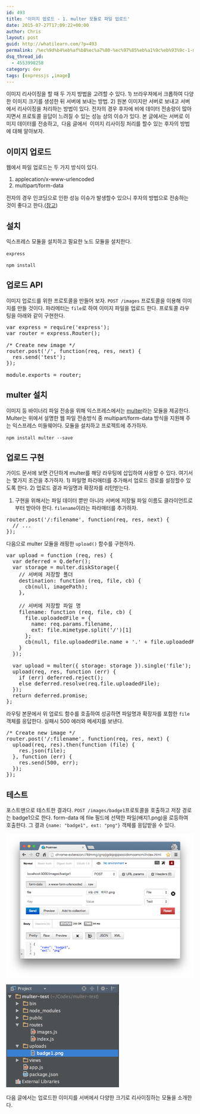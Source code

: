 ```yaml
---
id: 493
title: '이미지 업로드 - 1. multer 모듈로 파일 업로드'
date: 2015-07-27T17:09:22+00:00
author: Chris
layout: post
guid: http://whatilearn.com/?p=493
permalink: /%ec%9d%b4%eb%af%b8%ec%a7%80-%ec%97%85%eb%a1%9c%eb%93%9c-1-multer-%eb%aa%a8%eb%93%88%eb%a1%9c-%ed%8c%8c%ec%9d%bc-%ec%97%85%eb%a1%9c%eb%93%9c/
dsq_thread_id:
  - 4553998258
category: dev
tags: [expressjs ,image]
---
```

이미지 리사이징을 할 때 두 가지 방법을 고려할 수 있다. 1) 브라우져에서 크롭하여 다양한 이미지 크기를 생성한 뒤 서버에 보내는 방법. 2) 원본 이미지만 서버로 보내고 서버에서 리사이징을 처리하는 방법이 있다. 전자의 경우 후자에 비에 데이터 전송량이 많아지면서 프로토콜 응답이 느려질 수 있는 성능 상의 이슈가 있다. 본 글에서는 서버로 이미지 데이터를 전송하고,  다음 글에서  이미지 리사이징 처리를 할수 있는 후자의 방법에 대해 알아보자.

## 이미지 업로드

웹에서 파일 업로드는 두 가지 방식이 있다.
<ol>
	<li>applecation/x-www-urlencoded</li>
	<li>multipart/form-data</li>
</ol>
전자의 경우 인코딩으로 인한 성능 이슈가 발생할수 있으니 후자의 방법으로 전송하는 것이 좋다고 한다.(<a href="http://stackoverflow.com/questions/4007969/application-x-www-form-urlencoded-or-multipart-form-data">참고</a>)

## 설치

익스프레스 모듈을 설치하고 필요한 노드 모듈을 설치한다.

`express`

`npm install`

## 업로드 API

이미지 업로드를 위한 프로토콜을 만들어 보자. `POST /images` 프로토콜을 이용해 이미지를 만들 것이다. 파라메터는 `file`로 하여 이미지 파일을 업로드 한다. 프로토콜 라우팅을 아래와 같이 구현한다.
<pre class="lang:js decode:true " title="routes/images.js">var express = require('express');
var router = express.Router();

/* Create new image */
router.post('/', function(req, res, next) {
  res.send('test');
});

module.exports = router;
</pre>


## multer 설치

이미지 등 바이너리 파일 전송을 위해 익스프레스에서는 <a href="https://github.com/expressjs/multer">multer</a>라는 모듈을 제공한다. Multer는 위에서 설명한 웹 파일 전송방식 중 multipart/form-data 방식을 지원해 주는 익스프레스 미들웨어다. 모듈을 설치하고 프로젝트에 추가하자.

`npm install multer --save`


## 업로드 구현

가이드 문서에 보면 간단하게 multer를 해당 라우팅에 삽입하여 사용할 수 있다. 여기서는 몇가지 조건을 추가하자. 1) 파일명 파라매터를 추가해서 업로드 경로를 설정할수 있도록 한다. 2) 업로드 결과 파일명과 확장자를 리턴받는다.

1) 구현을 위해서는 파일 데이터 뿐만 아니라 서버에 저장될 파일 이름도 클라이언트로 부터 받아야 한다. `filename`이라는 파라매터를 추가하자.
<pre class="lang:js decode:true " title="routes/images.js">router.post('/:filename', function(req, res, next) {
  // ...
});</pre>
다음으로 multer 모듈을 래핑한 `upload()` 함수를 구현하자.
<pre class="lang:js decode:true" title="routes/images.js">var upload = function (req, res) {
  var deferred = Q.defer();
  var storage = multer.diskStorage({
    // 서버에 저장할 폴더
    destination: function (req, file, cb) {
      cb(null, imagePath);
    },

    // 서버에 저장할 파일 명
    filename: function (req, file, cb) {
      file.uploadedFile = {
        name: req.params.filename,
        ext: file.mimetype.split('/')[1]
      };
      cb(null, file.uploadedFile.name + '.' + file.uploadedFile.ext);
    }
  });

  var upload = multer({ storage: storage }).single('file');
  upload(req, res, function (err) {
    if (err) deferred.reject();
    else deferred.resolve(req.file.uploadedFile);
  });
  return deferred.promise;
};</pre>
라우팅 본문에서 위 업로드 함수를 호출하여 성공하면 파일명과 확장자를 포함한 `file`객체를 응답한다. 실패시 500 에러와 메세지를 보낸다.
<pre class="lang:js decode:true" title="routes/images.js">/* Create new image */
router.post('/:filename', function(req, res, next) {
  upload(req, res).then(function (file) {
    res.json(file);
  }, function (err) {
    res.send(500, err);
  });
});</pre>


## 테스트

포스트맨으로 테스트한 결과다. `POST /images/badge1`프로토콜을 호출하고 저장 경로는 badge1으로 한다. form-data 에 file 필드에 선택한 파일(배지1.png)을 로등하여 호출한다. 그 결과 `{name: "badge1", ext: "png"}` 객체를 응답받을 수 있다.

![](/assets/imgs/2015/multer1.png)

![](/assets/imgs/2015/multer2.png)

다음 글에서는 업로드한 이미지를 서버에서 다양한 크기로 리사이징하는 모듈을 소개한다.
